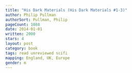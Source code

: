 ```yaml
---
title: "His Dark Materials (His Dark Materials #1-3)"
author: Philip Pullman
authorSort: Pullman, Philip
pageCount: 1088
date: 2014-01-01
written: 2000
stars: 4
layout: post
category: book
tags: read unreviewed scifi
mapping: England, UK, Europe
gender: m
---
```

